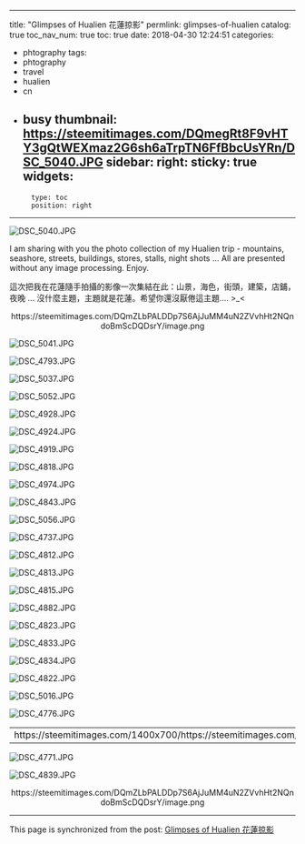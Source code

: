 
---
title: "Glimpses of Hualien 花蓮掠影"
permlink: glimpses-of-hualien
catalog: true
toc_nav_num: true
toc: true
date: 2018-04-30 12:24:51
categories:
- phtography
tags:
- phtography
- travel
- hualien
- cn
- busy
thumbnail: https://steemitimages.com/DQmegRt8F9vHTY3gQtWEXmaz2G6sh6aTrpTN6FfBbcUsYRn/DSC_5040.JPG
sidebar:
    right:
        sticky: true
widgets:
    -
        type: toc
        position: right
---


![DSC_5040.JPG](https://steemitimages.com/DQmegRt8F9vHTY3gQtWEXmaz2G6sh6aTrpTN6FfBbcUsYRn/DSC_5040.JPG)

I am sharing with you the photo collection of my Hualien trip - mountains, seashore, streets, buildings, stores, stalls, night shots ... All are presented without any image processing. Enjoy.

這次把我在花蓮隨手拍攝的影像一次集結在此：山景，海色，街頭，建築，店鋪，夜晚 ... 沒什麼主題，主題就是花蓮。希望你還沒厭倦這主題.... >_<

<center>https://steemitimages.com/DQmZLbPALDDp7S6AjJuMM4uN2ZVvhHt2NQndoBmScDQDsrY/image.png</center>

![DSC_5041.JPG](https://steemitimages.com/DQmeoTeX6LC75fyrWYQSnEpEhHwgM65SSknpNxU3Jx5A4mU/DSC_5041.JPG)

![DSC_4793.JPG](https://steemitimages.com/DQmZkmEmBjjqrFfkyFphDyrJZaM9GKjYh3oCBRnR8RekLqs/DSC_4793.JPG)

![DSC_5037.JPG](https://steemitimages.com/DQmVW8z7SixSJngKm8GbF6567qh2kbJQJG7dwccgP83D3JH/DSC_5037.JPG)

![DSC_5052.JPG](https://steemitimages.com/DQmTwYr91mmGUPfXKwf4hhFJcR29cA63MSHxCAGDGw5oDzM/DSC_5052.JPG)

![DSC_4928.JPG](https://steemitimages.com/DQmVMZiJAwCk2zJVXnuUARLCKbTSrYzbMN2xkKusxfKknaT/DSC_4928.JPG)

![DSC_4924.JPG](https://steemitimages.com/DQmV7u6TdUToZbX5G5Si59zsFPsCu216TzUAtRuQV45ao5S/DSC_4924.JPG)

![DSC_4919.JPG](https://steemitimages.com/DQmdp88GibXhR9gb2RqE8GF3yP8ZJqiMNyFSim7MBuU5FZ8/DSC_4919.JPG)

![DSC_4818.JPG](https://steemitimages.com/DQmUjVBqNJb8R9CF4SRbqwEDKdWXAod5bgHNPrWitrZLXxN/DSC_4818.JPG)

![DSC_4974.JPG](https://steemitimages.com/DQmQ9Uh3VVaU6J6jZSq4FzcLRb9qmFPEpaMJgLnqdqG2A4B/DSC_4974.JPG)

![DSC_4843.JPG](https://steemitimages.com/DQmRmutrKoCHDMnXrLiWiGxdj1krgFaMdcoYZmqrmsTdnuH/DSC_4843.JPG)

![DSC_5056.JPG](https://steemitimages.com/DQmWfHy6Y3W5rGw6BG5mAZjpEuh2MxvU2bM9N6atB5JXzNC/DSC_5056.JPG)

![DSC_4737.JPG](https://steemitimages.com/DQmQZQnifFTAtubGoRpFZnZUjELGUvKyDdkvY7VagHxB5aR/DSC_4737.JPG)

![DSC_4812.JPG](https://steemitimages.com/DQmczwhpZLWkoLQQtu9kZfRNzjQUNCTjPT8kzJ4ch9e3qMz/DSC_4812.JPG)

![DSC_4813.JPG](https://steemitimages.com/DQmRCDKLFpRNsVovEbdPFQgY6tyZ8oyDDSjcjXktpftdu2t/DSC_4813.JPG)

![DSC_4815.JPG](https://steemitimages.com/DQmNrLsukYWwuodzPKNwMqNrTgjbtv634kDPDeKLTsK1P3F/DSC_4815.JPG)

![DSC_4882.JPG](https://steemitimages.com/DQmVSdGtUCSfcquo2CMJKCXosGwCgpzkD7wA4TTVVQu9pVt/DSC_4882.JPG)

![DSC_4823.JPG](https://steemitimages.com/DQmahKGckPgj7TBLw94iNksMhFE3Zz2xQ7TGynuD4TcMZng/DSC_4823.JPG)

![DSC_4833.JPG](https://steemitimages.com/DQmNmE1ovqzPituq2Qng2uB6V3PbxqcaCo9DAqgDnrbKQfJ/DSC_4833.JPG)

![DSC_4834.JPG](https://steemitimages.com/DQmd1YVjLxg8RQJ6KTEUygMcAYcmV7TupQxsiMGR9Kp2YfS/DSC_4834.JPG)

![DSC_4822.JPG](https://steemitimages.com/DQmYLrQn2Nu8LWtBrgoM8Gwx3hPwJ3WmkJ9a2uLxjHnQpx7/DSC_4822.JPG)

![DSC_5016.JPG](https://steemitimages.com/DQmdWZywHKdZSjXDrFDEYc7ZzPKtPMZxkzDW5hrEpxYwCXk/DSC_5016.JPG)

![DSC_4776.JPG](https://steemitimages.com/DQmPhnnpFthyqBiRo8YkN8BAdAC55DAxkViU4aQvgitBnpE/DSC_4776.JPG)

<table><tr>
<td>https://steemitimages.com/1400x700/https://steemitimages.com/DQmQWEKsKtrwho84SSgEv1DSJToPjNhZowF4P6zGoZv5ake/DSC_5012.JPG</td>
<td>https://steemitimages.com/1400x700/https://steemitimages.com/DQmUnYLxFCBZH3so73dCjYFdxobQn312ioENybPWwZFFMS7/DSC_5011.JPG</td>
</tr></table>

![DSC_4771.JPG](https://steemitimages.com/DQmPvimJjsfCMb9jR7RfgsfGNyPx4ThAvjM4nhmioYkBBdP/DSC_4771.JPG)

![DSC_4839.JPG](https://steemitimages.com/DQmVmaiHC6Ly29QpAgJg3tMXdGJorBfCV9zkDwGEAtZmPDh/DSC_4839.JPG)

<center>https://steemitimages.com/DQmZLbPALDDp7S6AjJuMM4uN2ZVvhHt2NQndoBmScDQDsrY/image.png</center>


- - -

This page is synchronized from the post: [Glimpses of Hualien 花蓮掠影](https://steemit.com/@deanliu/glimpses-of-hualien)
